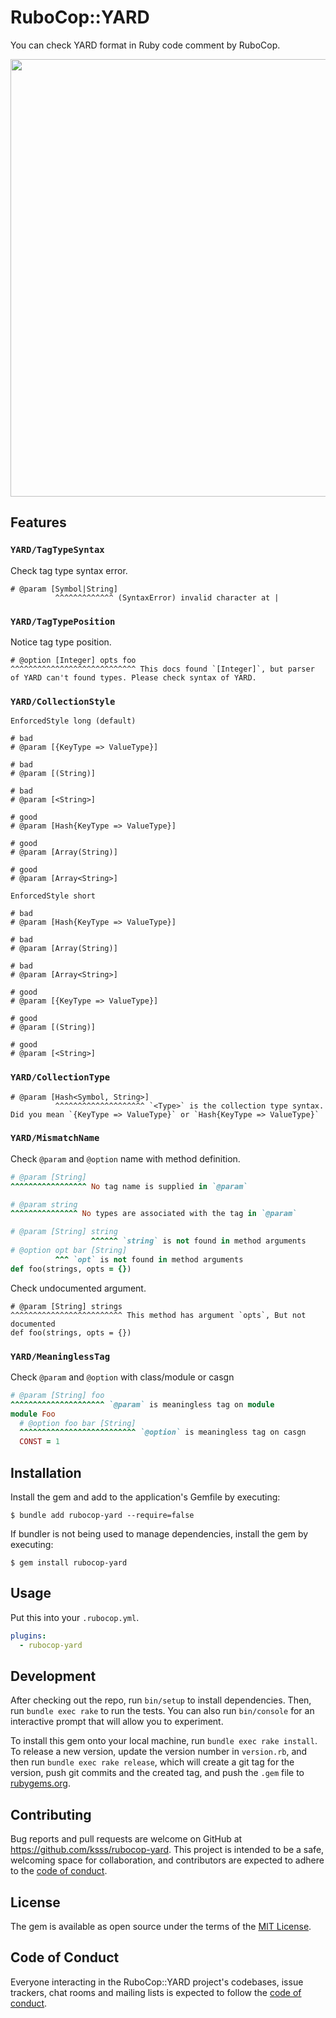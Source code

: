 # RuboCop::YARD

You can check YARD format in Ruby code comment by RuboCop.

<img src="https://github.com/ksss/rubocop-yard/blob/main/demo.png?raw=true" width=700 />

## Features

### `YARD/TagTypeSyntax`

Check tag type syntax error.

```
# @param [Symbol|String]
          ^^^^^^^^^^^^^ (SyntaxError) invalid character at |
```

### `YARD/TagTypePosition`

Notice tag type position.

```
# @option [Integer] opts foo
^^^^^^^^^^^^^^^^^^^^^^^^^^^^ This docs found `[Integer]`, but parser of YARD can't found types. Please check syntax of YARD.
```

### `YARD/CollectionStyle`

`EnforcedStyle long (default)`

```
# bad
# @param [{KeyType => ValueType}]

# bad
# @param [(String)]

# bad
# @param [<String>]

# good
# @param [Hash{KeyType => ValueType}]

# good
# @param [Array(String)]

# good
# @param [Array<String>]
```

`EnforcedStyle short`

```
# bad
# @param [Hash{KeyType => ValueType}]

# bad
# @param [Array(String)]

# bad
# @param [Array<String>]

# good
# @param [{KeyType => ValueType}]

# good
# @param [(String)]

# good
# @param [<String>]
```

### `YARD/CollectionType`

```
# @param [Hash<Symbol, String>]
          ^^^^^^^^^^^^^^^^^^^^ `<Type>` is the collection type syntax. Did you mean `{KeyType => ValueType}` or `Hash{KeyType => ValueType}`
```

### `YARD/MismatchName`

Check `@param` and `@option` name with method definition.

```rb
# @param [String]
^^^^^^^^^^^^^^^^^ No tag name is supplied in `@param`

# @param string
^^^^^^^^^^^^^^^ No types are associated with the tag in `@param`

# @param [String] string
                  ^^^^^^ `string` is not found in method arguments
# @option opt bar [String]
          ^^^ `opt` is not found in method arguments
def foo(strings, opts = {})
```

Check undocumented argument.

```
# @param [String] strings
^^^^^^^^^^^^^^^^^^^^^^^^^ This method has argument `opts`, But not documented
def foo(strings, opts = {})
```

### `YARD/MeaninglessTag`

Check `@param` and `@option` with class/module or casgn

```rb
# @param [String] foo
^^^^^^^^^^^^^^^^^^^^^ `@param` is meaningless tag on module
module Foo
  # @option foo bar [String]
  ^^^^^^^^^^^^^^^^^^^^^^^^^^ `@option` is meaningless tag on casgn
  CONST = 1
```

## Installation

Install the gem and add to the application's Gemfile by executing:

    $ bundle add rubocop-yard --require=false

If bundler is not being used to manage dependencies, install the gem by executing:

    $ gem install rubocop-yard

## Usage

Put this into your `.rubocop.yml`.

```yaml
plugins:
  - rubocop-yard
```

## Development

After checking out the repo, run `bin/setup` to install dependencies. Then, run `bundle exec rake` to run the tests. You can also run `bin/console` for an interactive prompt that will allow you to experiment.

To install this gem onto your local machine, run `bundle exec rake install`. To release a new version, update the version number in `version.rb`, and then run `bundle exec rake release`, which will create a git tag for the version, push git commits and the created tag, and push the `.gem` file to [rubygems.org](https://rubygems.org).

## Contributing

Bug reports and pull requests are welcome on GitHub at https://github.com/ksss/rubocop-yard. This project is intended to be a safe, welcoming space for collaboration, and contributors are expected to adhere to the [code of conduct](https://github.com/ksss/rubocop-yard/blob/main/CODE_OF_CONDUCT.md).

## License

The gem is available as open source under the terms of the [MIT License](https://opensource.org/licenses/MIT).

## Code of Conduct

Everyone interacting in the RuboCop::YARD project's codebases, issue trackers, chat rooms and mailing lists is expected to follow the [code of conduct](https://github.com/ksss/rubocop-yard/blob/main/CODE_OF_CONDUCT.md).
